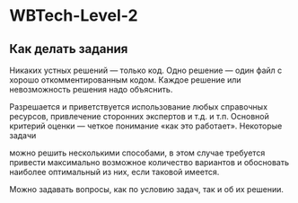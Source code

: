 # WBTech-Level-2

## Как делать задания
Никаких устных решений — только код. Одно решение — один файл с хорошо
откомментированным кодом. Каждое решение или невозможность решения надо
объяснить.

Разрешается и приветствуется использование любых справочных ресурсов,
привлечение сторонних экспертов и т.д. и т.п.
Основной критерий оценки — четкое понимание «как это работает». Некоторые задачи

можно решить несколькими способами, в этом случае требуется привести
максимально возможное количество вариантов и обосновать наиболее оптимальный
из них, если таковой имеется.

Можно задавать вопросы, как по условию задач, так и об их решении.